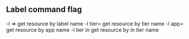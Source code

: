## Label command flag

-l => get resource by label name
-l tier=<name> get resource by tier name
-l app=<name> get resource by app name
-l tier in <name> get resource by in tier name
